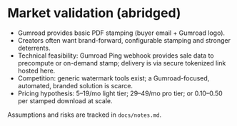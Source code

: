 # Market validation (abridged)

- Gumroad provides basic PDF stamping (buyer email + Gumroad logo).
- Creators often want brand-forward, configurable stamping and stronger deterrents.
- Technical feasibility: Gumroad Ping webhook provides sale data to precompute or on-demand stamp; delivery is via secure tokenized link hosted here.
- Competition: generic watermark tools exist; a Gumroad-focused, automated, branded solution is scarce.
- Pricing hypothesis: $5–$19/mo light tier; $29–$49/mo pro tier; or $0.10–$0.50 per stamped download at scale.

Assumptions and risks are tracked in `docs/notes.md`.
